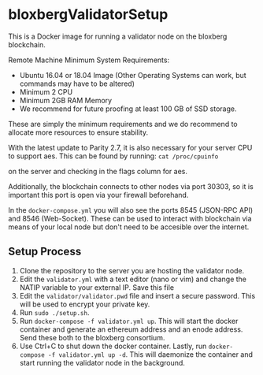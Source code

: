 # bloxbergValidatorSetup
This is a Docker image for running a validator node on the bloxberg blockchain.

Remote Machine Minimum System Requirements:
* Ubuntu 16.04 or 18.04 Image (Other Operating Systems can work, but commands may have to be altered)
* Minimum 2 CPU
* Minimum 2GB RAM Memory
* We recommend for future proofing at least 100 GB of SSD storage.

These are simply the minimum requirements and we do recommend to allocate more resources to ensure stability.

With the latest update to Parity 2.7, it is also necessary for your server CPU to support aes. This can be found by running: `cat /proc/cpuinfo`

on the server and checking in the flags column for aes.

Additionally, the blockchain connects to other nodes via port 30303, so it is important this port is open via your firewall beforehand.

In the `docker-compose.yml` you will also see the ports 8545 (JSON-RPC API) and 8546 (Web-Socket). These can be used to interact with blockchain via means of your local node
but don't need to be accesible over the internet.

## Setup Process

1. Clone the repository to the server you are hosting the validator node.
2. Edit the `validator.yml` with a text editor (nano or vim) and change the NATIP variable to your external IP. Save this file
3. Edit the `validator/validator.pwd` file and insert a secure password. This will be used to encrypt your private key.
4. Run `sudo ./setup.sh`.
5. Run `docker-compose -f validator.yml up`.
This will start the docker container and generate an ethereum address and an enode address.
Send these both to the bloxberg consortium.
6. Use Ctrl+C to shut down the docker container.
Lastly, run `docker-compose -f validator.yml up -d`.
This will daemonize the container and start running the validator node in the background.

